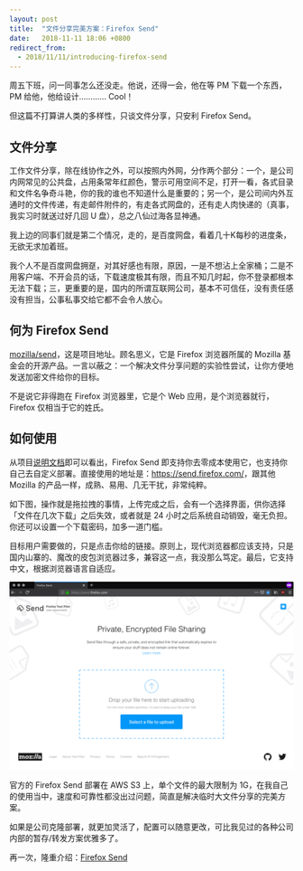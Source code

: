```yaml
---
layout: post
title:  "文件分享完美方案：Firefox Send"
date:   2018-11-11 18:06 +0800
redirect_from:
  - 2018/11/11/introducing-firefox-send
---
```


周五下班，问一同事怎么还没走。他说，还得一会，他在等 PM 下载一个东西，PM 给他，他给设计………… Cool！

但这篇不打算讲人类的多样性，只谈文件分享，只安利 Firefox Send。

## 文件分享

工作文件分享，除在线协作之外，可以按照内外网，分作两个部分：一个，是公司内网常见的公共盘，占用条常年红颜色，警示可用空间不足，打开一看，各式目录和文件名争奇斗艳，你的我的谁也不知道什么是重要的；另一个，是公司间内外互通时的文件传递，有走邮件附件的，有走各式网盘的，还有走人肉快递的（真事，我实习时就送过好几回 U 盘），总之八仙过海各显神通。

我上边的同事们就是第二个情况，走的，是百度网盘，看着几十K每秒的进度条，无欲无求加着班。

我个人不是百度网盘拥趸，对其好感也有限，原因，一是不想沾上全家桶；二是不用客户端、不开会员的话，下载速度极其有限，而且不知几时起，你不登录都根本无法下载；三，更重要的是，国内的所谓互联网公司，基本不可信任，没有责任感没有担当，公事私事交给它都不会令人放心。

## 何为 Firefox Send

[mozilla/send](https://github.com/mozilla/send)，这是项目地址。顾名思义，它是 Firefox 浏览器所属的 Mozilla 基金会的开源产品。一言以蔽之：一个解决文件分享问题的实验性尝试，让你方便地发送加密文件给你的目标。

不是说它非得跑在 Firefox 浏览器里，它是个 Web 应用，是个浏览器就行，Firefox 仅相当于它的姓氏。

## 如何使用

从项目[说明文档](https://github.com/mozilla/send/blob/master/README.md)即可以看出，Firefox Send 即支持你去零成本使用它，也支持你自己去自定义部署。直接使用的地址是：<https://send.firefox.com/>，跟其他 Mozilla 的产品一样，成熟、易用、几无干扰，非常纯粹。

如下图，操作就是拖拉拽的事情，上传完成之后，会有一个选择界面，供你选择「文件在几次下载」之后失效，或者就是 24 小时之后系统自动销毁，毫无负担。你还可以设置一个下载密码，加多一道门槛。

目标用户需要做的，只是点击你给的链接。原则上，现代浏览器都应该支持，只是国内山寨的、魔改的皮包浏览器过多，兼容这一点，我没那么笃定。最后，它支持中文，根据浏览器语言自适应。

![Firefox Send UI](/files/2018/firefox_send.png)

官方的 Firefox Send 部署在 AWS S3 上，单个文件的最大限制为 1G，在我自己的使用当中，速度和可靠性都没出过问题，简直是解决临时大文件分享的完美方案。

如果是公司克隆部署，就更加灵活了，配置可以随意更改，可比我见过的各种公司内部的暂存/转发方案优雅多了。

再一次，隆重介绍：[Firefox Send](https://send.firefox.com)
